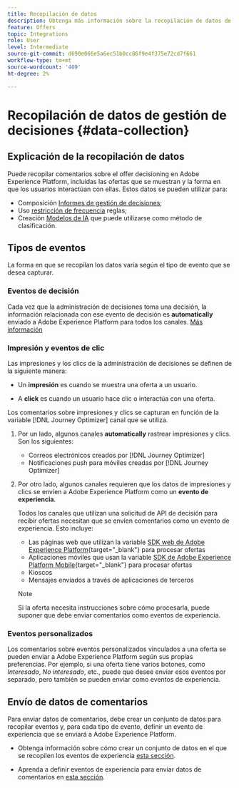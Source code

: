 ```yaml
---
title: Recopilación de datos
description: Obtenga más información sobre la recopilación de datos de comentarios de Administración de decisiones
feature: Offers
topic: Integrations
role: User
level: Intermediate
source-git-commit: d690e066e5a6ec51b0cc86f9e4f375e72cd7f661
workflow-type: tm+mt
source-wordcount: '409'
ht-degree: 2%

---
```


# Recopilación de datos de gestión de decisiones {#data-collection}

## Explicación de la recopilación de datos

Puede recopilar comentarios sobre el offer decisioning en Adobe Experience Platform, incluidas las ofertas que se muestran y la forma en que los usuarios interactúan con ellas. Estos datos se pueden utilizar para:
* Composición [Informes de gestión de decisiones](../reports/get-started-events.md);
* Uso [restricción de frecuencia](../offer-library/add-constraints.md#capping) reglas;
* Creación [Modelos de IA](../ranking/create-ranking-strategies.md) que puede utilizarse como método de clasificación.

## Tipos de eventos

La forma en que se recopilan los datos varía según el tipo de evento que se desea capturar.

### Eventos de decisión

Cada vez que la administración de decisiones toma una decisión, la información relacionada con ese evento de decisión es **automatically** enviado a Adobe Experience Platform para todos los canales. [Más información](../reports/get-started-events.md)

### Impresión y eventos de clic

Las impresiones y los clics de la administración de decisiones se definen de la siguiente manera:

* Un **impresión** es cuando se muestra una oferta a un usuario.

* A **click** es cuando un usuario hace clic o interactúa con una oferta.

Los comentarios sobre impresiones y clics se capturan en función de la variable [!DNL Journey Optimizer] canal que se utiliza.

1. Por un lado, algunos canales **automatically** rastrear impresiones y clics. Son los siguientes:

   * Correos electrónicos creados por [!DNL Journey Optimizer]
   * Notificaciones push para móviles creadas por [!DNL Journey Optimizer]

   <!--If Adobe renders the offer visually to the end user on the channel, you can assume that Adobe will auto-send in the feedback.-->

1. Por otro lado, algunos canales requieren que los datos de impresiones y clics se envíen a Adobe Experience Platform como un **evento de experiencia**.

   Todos los canales que utilizan una solicitud de API de decisión para recibir ofertas necesitan que se envíen comentarios como un evento de experiencia. Esto incluye:

   * Las páginas web que utilizan la variable [SDK web de Adobe Experience Platform](https://experienceleague.adobe.com/docs/experience-platform/edge/home.html?lang=es){target="_blank"} para procesar ofertas
   * Aplicaciones móviles que usan la variable [SDK de Adobe Experience Platform Mobile](https://experienceleague.adobe.com/docs/platform-learn/data-collection/mobile-sdk/overview.html){target="_blank"} para procesar ofertas
   * Kioscos
   * Mensajes enviados a través de aplicaciones de terceros

   >[!NOTE]
   >
   >Si la oferta necesita instrucciones sobre cómo procesarla, puede suponer que debe enviar comentarios como eventos de experiencia.

### Eventos personalizados

Los comentarios sobre eventos personalizados vinculados a una oferta se pueden enviar a Adobe Experience Platform según sus propias preferencias. Por ejemplo, si una oferta tiene varios botones, como *Interesado*, *No interesado*, etc., puede que desee enviar esos eventos por separado, pero también se pueden enviar como eventos de experiencia. <!--Not sure to get that part. How feedback is collected in the first case, i.e. when events are sent in separately? Does it mean the customer just handles it the wau he wants?-->

## Envío de datos de comentarios

Para enviar datos de comentarios, debe crear un conjunto de datos para recopilar eventos y, para cada tipo de evento, definir un evento de experiencia que se enviará a Adobe Experience Platform.

* Obtenga información sobre cómo crear un conjunto de datos en el que se recopilen los eventos de experiencia [esta sección](create-dataset.md).

* Aprenda a definir eventos de experiencia para enviar datos de comentarios en [esta sección](schema-requirement.md).

